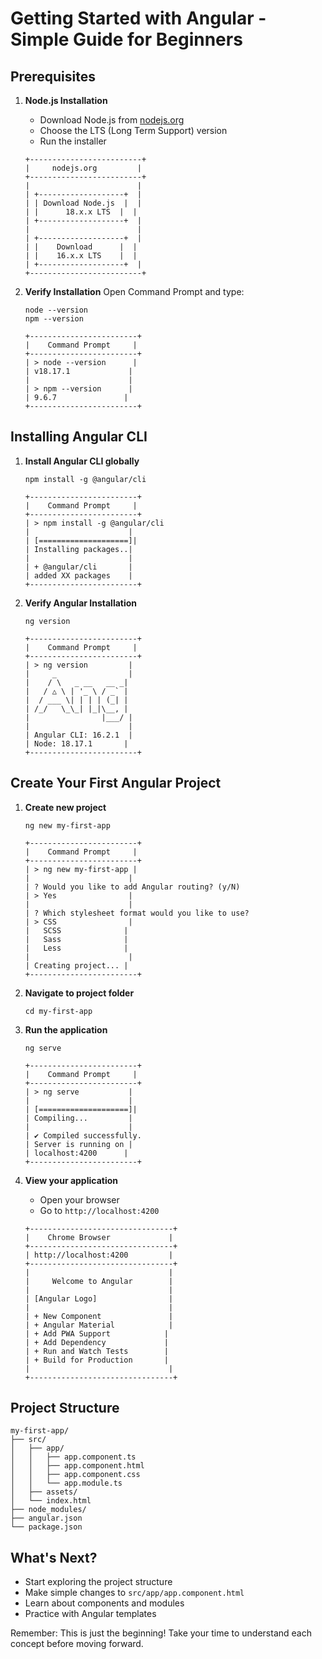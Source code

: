 # Getting Started with Angular - Simple Guide for Beginners

## Prerequisites
1. **Node.js Installation**
   - Download Node.js from [nodejs.org](https://nodejs.org)
   - Choose the LTS (Long Term Support) version
   - Run the installer
   
   ```
   +-------------------------+
   |     nodejs.org         |
   +-------------------------+
   |                        |
   | +-------------------+  |
   | | Download Node.js  |  |
   | |      18.x.x LTS  |  |
   | +-------------------+  |
   |                        |
   | +-------------------+  |
   | |    Download      |  |
   | |    16.x.x LTS    |  |
   | +-------------------+  |
   +-------------------------+
   ```

2. **Verify Installation**
   Open Command Prompt and type:
   ```
   node --version
   npm --version
   ```
   ```
   +------------------------+
   |    Command Prompt     |
   +------------------------+
   | > node --version      |
   | v18.17.1             |
   |                      |
   | > npm --version      |
   | 9.6.7               |
   +------------------------+
   ```

## Installing Angular CLI
1. **Install Angular CLI globally**
   ```
   npm install -g @angular/cli
   ```
   ```
   +------------------------+
   |    Command Prompt     |
   +------------------------+
   | > npm install -g @angular/cli
   |                      |
   | [====================]|
   | Installing packages..|
   |                      |
   | + @angular/cli       |
   | added XX packages    |
   +------------------------+
   ```

2. **Verify Angular Installation**
   ```
   ng version
   ```
   ```
   +------------------------+
   |    Command Prompt     |
   +------------------------+
   | > ng version         |
   |     _                |
   |    / \   _ __   __ _|
   |   / △ \ | '_ \ / _` |
   |  / ___ \| | | | (_| |
   | /_/   \_\_| |_|\__, |
   |                |___/ |
   |                      |
   | Angular CLI: 16.2.1  |
   | Node: 18.17.1       |
   +------------------------+
   ```

## Create Your First Angular Project
1. **Create new project**
   ```
   ng new my-first-app
   ```
   ```
   +------------------------+
   |    Command Prompt     |
   +------------------------+
   | > ng new my-first-app |
   |                      |
   | ? Would you like to add Angular routing? (y/N)
   | > Yes                |
   |                      |
   | ? Which stylesheet format would you like to use?
   | > CSS                |
   |   SCSS              |
   |   Sass              |
   |   Less              |
   |                      |
   | Creating project... |
   +------------------------+
   ```

2. **Navigate to project folder**
   ```
   cd my-first-app
   ```

3. **Run the application**
   ```
   ng serve
   ```
   ```
   +------------------------+
   |    Command Prompt     |
   +------------------------+
   | > ng serve           |
   |                      |
   | [====================]|
   | Compiling...         |
   |                      |
   | ✔ Compiled successfully.
   | Server is running on |
   | localhost:4200      |
   +------------------------+
   ```

4. **View your application**
   - Open your browser
   - Go to `http://localhost:4200`
   
   ```
   +--------------------------------+
   |    Chrome Browser             |
   +--------------------------------+
   | http://localhost:4200         |
   +--------------------------------+
   |                               |
   |     Welcome to Angular        |
   |                               |
   | [Angular Logo]                |
   |                               |
   | + New Component               |
   | + Angular Material            |
   | + Add PWA Support            |
   | + Add Dependency             |
   | + Run and Watch Tests        |
   | + Build for Production       |
   |                               |
   +--------------------------------+
   ```

## Project Structure
```
my-first-app/
├── src/
│   ├── app/
│   │   ├── app.component.ts
│   │   ├── app.component.html
│   │   ├── app.component.css
│   │   └── app.module.ts
│   ├── assets/
│   └── index.html
├── node_modules/
├── angular.json
└── package.json
```

## What's Next?
- Start exploring the project structure
- Make simple changes to `src/app/app.component.html`
- Learn about components and modules
- Practice with Angular templates

Remember: This is just the beginning! Take your time to understand each concept before moving forward.
